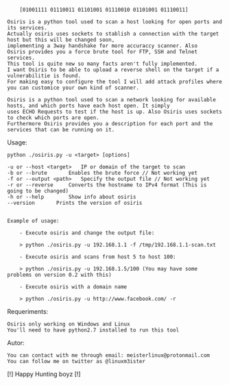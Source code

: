 
        [01001111 01110011 01101001 01110010 01101001 01110011] 
		
	Osiris is a python tool used to scan a host looking for open ports and its services.
	Actually osiris uses sockets to stablish a connection with the target host but this will be changed soon, 
	implementing a 3way handshake for more accuraccy scanner. Also 
	Osiris provides you a force brute tool for FTP, SSH and Telnet services. 
	This tool is quite new so many facts aren't fully implemented. 
	I want Osiris to be able to upload a reverse shell on the target if a vulnerabilitie is found. 
	For making easy to configure the tool I will add attack profiles where you can customice your own kind of scanner.
	
	Osiris is a python tool used to scan a network looking for available hosts, and which ports have each host open. It simply 
	uses ECHO Requests to test if the host is up. Also Osiris uses sockets to check which ports are open.
	Furthermore Osiris provides you a description for each port and the services that can be running on it.

Usage: 

	python ./osiris.py -u <target> [options]
	
	-u or --host <target>	IP or domain of the target to scan
	-b or --brute		Enables the brute force // Not working yet
	-f or --output <path>	Specify the output file // Not working yet
	-r or --reverse		Converts the hostname to IPv4 format (This is going to be changed)
	-h or --help		Show info about osiris
	--version		Prints the version of osiris
	
	
	Example of usage:
		
		- Execute osiris and change the output file:
		
		> python ./osiris.py -u 192.168.1.1 -f /tmp/192.168.1.1-scan.txt
	
		- Execute osiris and scans from host 5 to host 100:
		
		> python ./osiris.py -u 192.168.1.5/100 (You may have some problems on version 0.2 with this)
		
		- Execute osiris with a domain name 
		
		> python ./osiris.py -u http://www.facebook.com/ -r
		
Requeriments:
	
	Osiris only working on Windows and Linux
	You'll need to have python2.7 installed to run this tool

Autor:
	
	You can contact with me through email: meisterlinux@protonmail.com
	You can follow me on twitter as @linuxm3ister
	
[!] Happy Hunting boyz [!]
	
